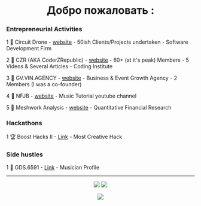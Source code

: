 <h1 align="center">Добро пожаловать :</h1>
<!-- <h8>i love my mum</h8> -->

### Entrepreneurial Activities

1  💼 Circuit Drone
	- [website](https://circuit-drone.vercel.app/)
	- 50ish Clients/Projects undertaken
    - Software Development Firm

2  💼 CZR (AKA CoderZRepublic)
	- [website](https://coderzrepublic.vercel.app/)
	- 60+ (at it's peak) Members
    - 5 Videos & Several Articles
    - Coding Institute

3  💼 GV.VIN.AGENCY
	- [website](https://gvvinagency.vercel.app/)
    - Business & Event Growth Agency
    - 2 Members (I was a co-founder)

4  💼 NFJB
	- [website](https://nfjb-tabs.carrd.co/)
    - Music Tutorial youtube channel

5  💼 Meshwork Analysis
	- [website](https://meshworkanalysis.carrd.co/)
    - Quantitative Financial Research


### Hackathons

1  🏆 Boost Hacks II
	- [Link](https://devpost.com/software/ppz)
    - Most Creative Hack


### Side hustles

1  🎸 GDS.6591
	- [Link](https://gds-6591.carrd.co)
    - Musician Profile



---





<p align='center'>



<img src="http://github-profile-summary-cards.vercel.app/api/cards/profile-details?username=GDSimpson3&theme=dark">
<img src="http://github-profile-summary-cards.vercel.app/api/cards/stats?username=gdsimpson3&theme=highcontrast">
</p>



<p align='center'>
<img src="https://komarev.com/ghpvc/?username=gdsimpson3&label=PROFILE+VIEWS&style=for-the-badge&color=brightgreen">
</p>
